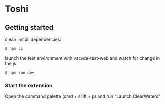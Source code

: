 # Toshi

## Getting started

clean install dependencies:
```sh
$ npm ci 
```

launch the test environment with vscode-test-web and watch for change in the js
```sh
$ npm run dev
```

### Start the extension

Open the command palette (cmd + shift + p) and run "Launch ClearWaters"
